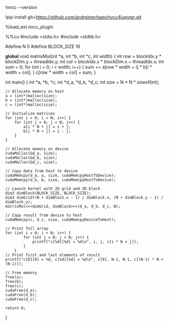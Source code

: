 !nvcc --version




!pip install git+https://github.com/andreinechaev/nvcc4jupyter.git




%load_ext nvcc_plugin




%%cu
#include <stdio.h>
#include <stdlib.h>

#define N 5
#define BLOCK_SIZE 16

__global__ void matrixMul(int *a, int *b, int *c, int width) {
    int row = blockIdx.y * blockDim.y + threadIdx.y;
    int col = blockIdx.x * blockDim.x + threadIdx.x;
    int sum = 0;
    for (int i = 0; i < width; i++) {
        sum += a[row * width + i] * b[i * width + col];
    }
    c[row * width + col] = sum;
}

int main() {
    int *a, *b, *c;
    int *d_a, *d_b, *d_c;
    int size = N * N * sizeof(int);

    // Allocate memory on host
    a = (int*)malloc(size);
    b = (int*)malloc(size);
    c = (int*)malloc(size);

    // Initialize matrices
    for (int i = 0; i < N; i++) {
        for (int j = 0; j < N; j++) {
            a[i * N + j] = i + j;
            b[i * N + j] = i - j;
        }
    }

    // Allocate memory on device
    cudaMalloc(&d_a, size);
    cudaMalloc(&d_b, size);
    cudaMalloc(&d_c, size);

    // Copy data from host to device
    cudaMemcpy(d_a, a, size, cudaMemcpyHostToDevice);
    cudaMemcpy(d_b, b, size, cudaMemcpyHostToDevice);

    // Launch kernel with 2D grid and 2D block
    dim3 dimBlock(BLOCK_SIZE, BLOCK_SIZE);
    dim3 dimGrid((N + dimBlock.x - 1) / dimBlock.x, (N + dimBlock.y - 1) / dimBlock.y);
    matrixMul<<<dimGrid, dimBlock>>>(d_a, d_b, d_c, N);

    // Copy result from device to host
    cudaMemcpy(c, d_c, size, cudaMemcpyDeviceToHost);

    // Print full array
    for (int i = 0; i < N; i++) {
            for (int j = 0; j < N; j++) {
                printf("c[%d][%d] = %d\n", i, j, c[i * N + j]);
            }
        }
    // Print first and last elements of result
    printf("c[0][0] = %d, c[%d][%d] = %d\n", c[0], N-1, N-1, c[(N-1) * N + (N-1)]);

    // Free memory
    free(a);
    free(b);
    free(c);
    cudaFree(d_a);
    cudaFree(d_b);
    cudaFree(d_c);

    return 0;
}





